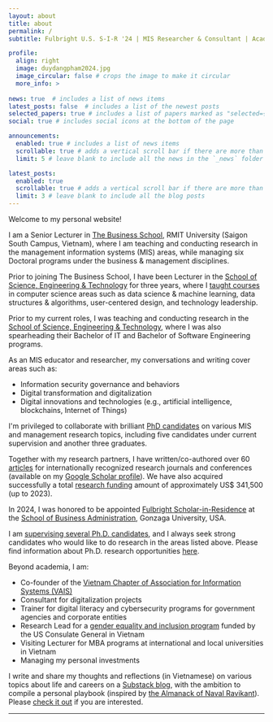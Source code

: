 ```yaml
---
layout: about
title: about
permalink: /
subtitle: Fulbright U.S. S-I-R '24 | MIS Researcher & Consultant | Academic Manager

profile:
  align: right
  image: duydangpham2024.jpg
  image_circular: false # crops the image to make it circular
  more_info: >
    
news: true  # includes a list of news items
latest_posts: false  # includes a list of the newest posts
selected_papers: true # includes a list of papers marked as "selected={true}"
social: true # includes social icons at the bottom of the page

announcements:
  enabled: true # includes a list of news items
  scrollable: true # adds a vertical scroll bar if there are more than 3 news items
  limit: 5 # leave blank to include all the news in the `_news` folder

latest_posts:
  enabled: true
  scrollable: true # adds a vertical scroll bar if there are more than 3 new posts items
  limit: 3 # leave blank to include all the blog posts
---
```


Welcome to my personal website!

I am a Senior Lecturer in <a href="https://www.rmit.edu.vn/about-us/schools-and-centres/the-business-school" target="\_blank">The Business School</a>, RMIT University (Saigon South Campus, Vietnam), where I am teaching and conducting research in the management information systems (MIS) areas, while managing six Doctoral programs under the business & management disciplines.

Prior to joining The Business School, I have been Lecturer in the <a href="https://www.rmit.edu.vn/our-schools-centres/school-science-technology" target="\_blank">School of Science, Engineering &amp; Technology</a> for three years, where I [taught courses](/teaching-and-phd-supervision) in computer science areas such as data science & machine learning, data structures & algorithms, user-centered design, and technology leadership.

Prior to my current roles, I was teaching and conducting research in the <a href="https://www.rmit.edu.vn/our-schools-centres/school-science-technology" target="\_blank">School of Science, Engineering &amp; Technology</a>, where I was also spearheading their Bachelor of IT and Bachelor of Software Engineering programs.

As an MIS educator and researcher, my conversations and writing cover areas such as:
- Information security governance and behaviors
- Digital transformation and digitalization
- Digital innovations and technologies (e.g., artificial intelligence, blockchains, Internet of Things)

I'm privileged to collaborate with brilliant [PhD candidates](/teaching) on various MIS and management research topics, including five candidates under current supervision and another three graduates.

Together with my research partners, I have written/co-authored over 60 [articles](/publications) for internationally recognized research journals and conferences (available on my <a href="https://scholar.google.com.vn/citations?hl=en&user=lkYFFvAAAAAJ" target="\_blank">Google Scholar profile</a>). We have also acquired successfully a total [research funding](/_projects/) amount of approximately US$ 341,500 (up to 2023).

In 2024, I was honored to be appointed <a href="https://fulbrightscholars.org/sir" target="\_blank">Fulbright Scholar-in-Residence</a> at the <a href="https://www.gonzaga.edu/school-of-business-administration/undergraduate/business-administration/management-information-systems" target="\_blank">School of Business Administration</a>, Gonzaga University, USA.

I am [supervising several Ph.D. candidates](/teaching-and-phd-supervision), and I always seek strong candidates who would like to do research in the areas listed above. Please find information about Ph.D. research opportunities <a href="https://www.drduydangpham.com/2022/06/11/phd-scholarship-at-rmit-vietnam.html" target="\_blank">here</a>.

Beyond academia, I am:
- Co-founder of the <a href="https://vn-ais.org/" target="\_blank">Vietnam Chapter of Association for Information Systems (VAIS)</a>
- Consultant for digitalization projects
- Trainer for digital literacy and cybersecurity programs for government agencies and corporate entities
- Research Lead for a <a href="https://genderdiversity.vn/" target="\_blank">gender equality and inclusion program</a> funded by the US Consulate General in Vietnam
- Visiting Lecturer for MBA programs at international and local universities in Vietnam
- Managing my personal investments

I write and share my thoughts and reflections (in Vietnamese) on various topics about life and careers on a <a href="https://duydangpham.substack.com/" target="\_blank">Substack blog</a>, with the ambition to compile a personal playbook (inspired by <a href="https://www.amazon.com/Almanack-Naval-Ravikant-Wealth-Happiness/dp/1544514212" target="\_blank">the Almanack of Naval Ravikant</a>). Please <a href="https://duydangpham.substack.com/" target="\_blank">check it out</a> if you are interested.

<hr>